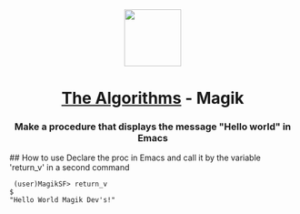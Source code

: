 
<div align="center">
<!-- Title: -->
  <a href="https://github.com/Mateus2314/Magik_Smallworld_the_Algorithms">
    <img src="https://siamz.gallerycdn.vsassets.io/extensions/siamz/smallworld-magik/1.5.2/1573561363325/Microsoft.VisualStudio.Services.Icons.Default" height="100">
  </a>
  <h1><a href="https://github.com/Mateus2314/Magik_Smallworld_the_Algorithmshttps://github.com/TheAlgorithms/">The Algorithms</a> - Magik</h1>

  
  
<!-- Short description: -->
  <h3>Make a procedure that displays the message "Hello world" in Emacs</h3>
</div>
## How to use
Declare the proc in Emacs and call it by the variable 'return_v' in a second command

```magik
 (user)MagikSF> return_v
$
"Hello World Magik Dev's!"
 ```
<!-- 

Open Source resource for learning object-oriented programming language with Magik on SmallWorld. #Magik_Smallworld_the_Algorithms

Read through our [Contribution Guidelines](CONTRIBUTING.md) before you contribute.

## Community Channels

We're on [Discord](https://discord.gg/c7MnfGFGa6) and [Gitter](https://gitter.im/TheAlgorithms)! Community channels are great for you to ask questions and get help. Please join us!

## List of Algorithms

See our [directory](DIRECTORY.md) for easier navigation and better overview of the project.
-->
